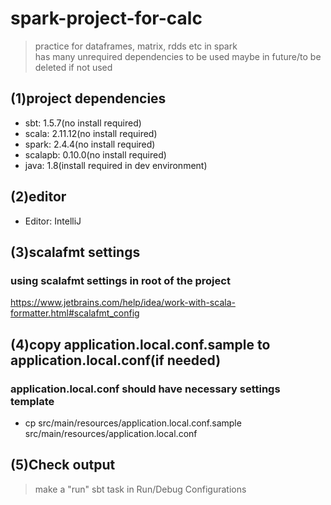 # spark-project-for-calc
>practice for dataframes, matrix, rdds etc in spark  
>has many unrequired dependencies to be used maybe in future/to be deleted if not used

## (1)project dependencies
- sbt: 1.5.7(no install required)
- scala: 2.11.12(no install required)
- spark: 2.4.4(no install required)
- scalapb: 0.10.0(no install required)
- java: 1.8(install required in dev environment)

## (2)editor
- Editor: IntelliJ

## (3)scalafmt settings
### using scalafmt settings in root of the project
https://www.jetbrains.com/help/idea/work-with-scala-formatter.html#scalafmt_config

## (4)copy application.local.conf.sample to application.local.conf(if needed)
###  application.local.conf should have necessary settings template
- cp src/main/resources/application.local.conf.sample src/main/resources/application.local.conf

## (5)Check output
>make a "run" sbt task in Run/Debug Configurations  

